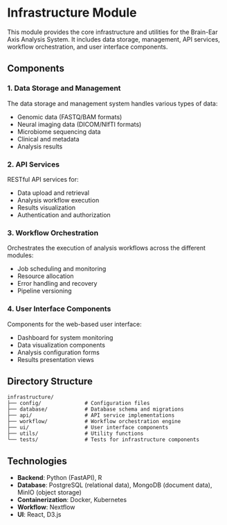 # Infrastructure Module

This module provides the core infrastructure and utilities for the Brain-Ear Axis Analysis System. It includes data storage, management, API services, workflow orchestration, and user interface components.

## Components

### 1. Data Storage and Management

The data storage and management system handles various types of data:

- Genomic data (FASTQ/BAM formats)
- Neural imaging data (DICOM/NIfTI formats)
- Microbiome sequencing data
- Clinical and metadata
- Analysis results

### 2. API Services

RESTful API services for:

- Data upload and retrieval
- Analysis workflow execution
- Results visualization
- Authentication and authorization

### 3. Workflow Orchestration

Orchestrates the execution of analysis workflows across the different modules:

- Job scheduling and monitoring
- Resource allocation
- Error handling and recovery
- Pipeline versioning

### 4. User Interface Components

Components for the web-based user interface:

- Dashboard for system monitoring
- Data visualization components
- Analysis configuration forms
- Results presentation views

## Directory Structure

```
infrastructure/
├── config/              # Configuration files
├── database/            # Database schema and migrations
├── api/                 # API service implementations
├── workflow/            # Workflow orchestration engine
├── ui/                  # User interface components
├── utils/               # Utility functions
└── tests/               # Tests for infrastructure components
```

## Technologies

- **Backend**: Python (FastAPI), R
- **Database**: PostgreSQL (relational data), MongoDB (document data), MinIO (object storage)
- **Containerization**: Docker, Kubernetes
- **Workflow**: Nextflow
- **UI**: React, D3.js
